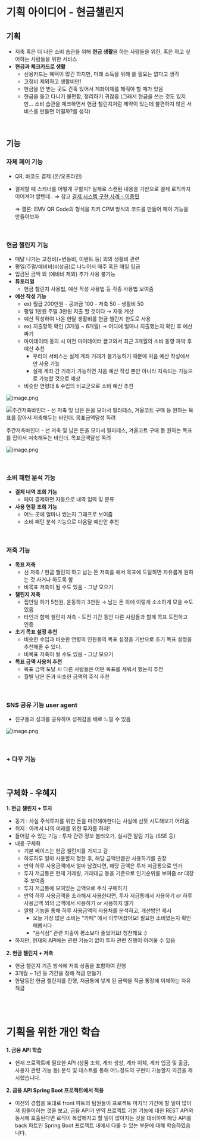 # 기획 아이디어 - 현금챌린지
## 기획

- 저축 혹은 더 나은 소비 습관을 위해 **현금 생활**을 하는 사람들을 위한, 혹은 하고 싶어하는 사람들을 위한 서비스
- **현금과 체크카드로 생활**
    - 신용카드는 혜택이 많긴 하지만, 미래 소득을 위해 쓸 필요는 없다고 생각
    - 고정비 제외하고 생활비만!
    - 현금을 안 받는 곳도 간혹 있어서 계좌이체를 해줘야 할 때가 있음
    - 현금을 들고 다니기 불편함, 정리하기 귀찮음 (그래서 현금을 쓰는 것도 있지만… 소비 습관을 체크하면서 현금 챌린지처럼 제약이 있는데 불편하지 않은 서비스를 만들면 어떨까?를 생각)

<br />

## 기능

### **자체 페이 기능**

- QR, 바코드 결제 (온/오프라인)
- 결제할 때 스캐너를 어떻게 구할지? 실제로 스캔된 내용을 기반으로 결제 로직까지 이어져야 할텐데.. 
⇒  참고 [결제 시스템 구현 사례 - 이종민](https://www.notion.so/cf6ff7497dcd4d8fa28853d3bdcbe0de?pvs=21)
    
    ⇒  결론: EMV QR Code의 형식을 지키 CPM 방식의 코드를 만들어 페이 기능을 만들어보자

<br />    

### **현금 챌린지 기능**

- 매달 나가는 고정비(+변동비, 이벤트 등) 외의 생활비 관련
- 평일/주말/예비비(비상금)로 나누어서 매주 혹은 매일 입금
- 입금된 금액 외 (예비비 제외) 추가 사용 불가능
- **튜토리얼**
    - 현금 챌린지 사용법, 예산 작성 사용법 등 각종 사용법 보여줌
- **예산 작성 기능**
    - ex) 월급 200만원 - 공과금 100 - 저축 50 - 생활비 50
    - 평일 1만원 주말 3만원 지출 할 것이다 → 자동 계산
    - 예산 작성하여 나온 한달 생활비를 현금 챌린지 한도로 사용
    - ex) 지출항목 확인 (3개월 ~ 6개월) → 어디에 얼마나 지출했는지 확인 후 예산짜기
    - 마이데이터 동의 시 이전 마이데이터 끌고와서 최근 3개월의 소비 동향 파악 후 예산 추천
        - 우리의 서비스는 실제 계좌 거래가 불가능하기 때문에 처음 예산 작성에서만 사용 가능
        - 실제 계좌 간 거래가 가능하면 처음 예산 작성 뿐만 아니라 지속되는 기능으로 가능할 것으로 예상
    - 비슷한 연령대 & 수입의 비교군으로 소비 예산 추천

![image.png](https://file.notion.so/f/f/d20edc91-68da-4aea-886c-5070ee092079/bfea517b-bc67-4007-885c-399298680ccc/image.png?table=block&id=ad4ff3b1-b596-4c85-b2c1-3bc708f11ea0&spaceId=d20edc91-68da-4aea-886c-5070ee092079&expirationTimestamp=1725048000000&signature=ng1xCVk2InM3X0Si-cukU4S_JQahDJdO4MoZZ9BC9a0&downloadName=image.png)

![주간저축바인더 - 선 저축 및 남은 돈을 모아서 필라테스, 겨울코트 구매 등 원하는 목표를 잡아서 저축해두는 바인더. 목표금액달성 독려](https://file.notion.so/f/f/d20edc91-68da-4aea-886c-5070ee092079/3f960468-ee23-4428-a0d4-1e738b78d46c/image.png?table=block&id=c70a65a8-c6d8-4858-8cf7-fefd85533681&spaceId=d20edc91-68da-4aea-886c-5070ee092079&expirationTimestamp=1725048000000&signature=fKmtusSlX5VNORtZhdFzpNg8kMdH6Ih2BVEZ1l7o060&downloadName=image.png)

주간저축바인더 - 선 저축 및 남은 돈을 모아서 필라테스, 겨울코트 구매 등 원하는 목표를 잡아서 저축해두는 바인더. 목표금액달성 독려

![image.png](https://file.notion.so/f/f/d20edc91-68da-4aea-886c-5070ee092079/de1be93c-370d-4cbf-a2eb-34c262df21ec/image.png?table=block&id=ef55cd3c-ccc4-4d7a-9aeb-f490dcc47fce&spaceId=d20edc91-68da-4aea-886c-5070ee092079&expirationTimestamp=1725048000000&signature=-mx93jEL82KBiuM44Skh0OgEXUXxoa-BwfL2Yqi4ZR8&downloadName=image.png)

<br />

### **소비 패턴 분석 기능**

- **결제 내역 조회 기능**
    - 페이 결제하면 자동으로 내역 입력 및 분류
- **사용 현황 조회 기능**
    - 어느 곳에 얼마나 썼는지 그래프로 보여줌
    - 소비 패턴 분석 기능으로 다음달 예산안 추천

<br />

### **저축 기능**

- **목표 저축**
    - 선 저축 / 현금 챌린지 하고 남는 돈 저축을 해서 목표에 도달하면 자유롭게 원하는 것 사거나 하도록 함
    - 비목표 저축이 될 수도 있음 - 그냥 모으기
- **챌린지 저축**
    - 집안일 하기 5천원, 운동하기 3천원 → 남는 돈 외에 이렇게 소소하게 모을 수도 있음
    - 타인과 함께 챌린지 저축 - 도전 기간 동안 다른 사람들과 함께 목표 도전하고 인증
- **초기 목표 설정 추천**
    - 비슷한 수입과 비슷한 연령의 인원들의 목표 설정을 기반으로 초기 목표 설정을 추천해줄 수 있다.
    - 비목표 저축이 될 수도 있음 - 그냥 모으기
- **목표 금액 사용처 추천**
    - 목표 금액 도달 시 다른 사람들은 어떤 목표를 세워서 했는지 추천
    - 월별 남은 돈과 비슷한 금액의 주식 추천

<br />

### **SNS 공유 기능 user agent**

- 친구들과 성과를 공유하며 성취감을 배로 느낄 수 있음

![image.png](https://file.notion.so/f/f/d20edc91-68da-4aea-886c-5070ee092079/78cb67ff-c18c-405d-9e3d-96926e19effd/image.png?table=block&id=e694fab7-e97a-40d3-bf8d-dd2c37a22477&spaceId=d20edc91-68da-4aea-886c-5070ee092079&expirationTimestamp=1725048000000&signature=e7zEiyM0ESOkHsgarEqlwm14n-4NtuW9CDlv4XGYJcw&downloadName=image.png)

<br />

### **+ 다꾸 기능**

<br />

## 구체화 - 우혜지

**1. 현금 챌린지 + 투자**

- 동기 : 사실 주식투자를 위한 돈을 마련해야한다는 사실에 선뜻 시도해보기 어려움
- 취지 : 아껴서 나의 미래를 위한 투자를 하자!
- 들어갈 수 있는 기능 : 투자 관련 정보 불러오기, 실시간 알림 기능 (SSE 등)
- 내용 구체화
    - 기본 베이스는 현금 챌린지를 가지고 감
    - 하루하루 얼마 사용할지 정한 후, 해당 금액만큼만 사용하기를 권장
    - 만약 하루 사용금액에서 얼마 남겼다면, 해당 금액은 투자 저금통으로 인가
    - 투자 저금통은 현재 거래량, 거래대금 등을 기준으로 인기순위를 보여줌 or 대장주 보여줌
    - 투자 저금통에 모여있는 금액으로 주식 구매하기
    - 만약 하루 사용금액을 초과해서 사용한다면, 투자 저금통에서 사용하기 or 하루 사용금액 외의 금액에서 사용하기 or 사용하지 않기
    - 알람 기능을 통해 하루 사용금액의 사용처를 분석하고, 개선방안 제시
        - 오늘 가장 많은 소비는 “카페” 에서 이루어졌어요! 필요한 소비였는지 확인해봅시다
        - “음식점” 관련 지출이 평소보다 줄었어요! 칭찬해요 :)
- 하지만, 현재의 API에는 관련 기능이 없어 투자 관련 진행이 어려울 수 있음


**2. 현금 챌린지 + 저축**

- 현금 챌린지 기존 방식에 저축 상품을 포함하여 진행
- 3개월 ~ 1년 등 기간을 정해 적금 만들기
- 한달동안 현금 챌린지를 진행, 저금통에 넣게 된 금액을 적금 통장에 이체하는 자유 적금

<br />
<br />

# 기획을 위한 개인 학습

**1. 금융 API 학습**

- 현재 프로젝트에 필요한 API (상품 조회, 계좌 생성, 계좌 이체, 계좌 입금 및 출금, 사용자 관련 기능 등) 분석 및 테스트를 통해
  어느정도의 구현이 가능할지 의견을 제시했습니다.

**2. 금융 API Spring Boot 프로젝트에서 적용**

- 이전의 경험을 토대로 front 파트의 팀원들이 프로젝트 마지막 기간에 할 일이 많아져 힘들어하는 것을 보고,
  금융 API가 만약 프로젝트 기본 기능에 대한 REST API와 동시에 호출된다면 로직이 복잡해지고 할 일이 많아지는 것을 대비하여
  해당 API를 back 파트인 Spring Boot 프로젝트 내에서 다룰 수 있는 부분에 대해 학습하였습니다.
